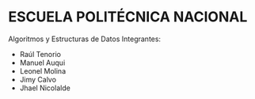 # ESCUELA POLITÉCNICA NACIONAL
Algoritmos y Estructuras de Datos
Integrantes:
- Raúl Tenorio
- Manuel Auqui
- Leonel Molina
- Jimy Calvo
- Jhael Nicolalde
